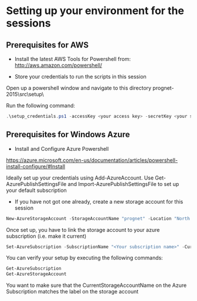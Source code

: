 # Setting up your environment for the sessions

## Prerequisites for AWS

* Install the latest AWS Tools for Powershell from:
   http://aws.amazon.com/powershell/

* Store your credentials to run the scripts in this session

Open up a powershell window and navigate to this directory prognet-2015\src\setup\

Run the following command:
```powershell
.\setup_credentials.ps1 -accessKey <your access key> -secretKey <your secret key>
```

## Prerequisites for Windows Azure

* Install and Configure Azure Powershell

https://azure.microsoft.com/en-us/documentation/articles/powershell-install-configure/#Install

Ideally set up your credentials using Add-AzureAccount. Use Get-AzurePublishSettingsFile and Import-AzurePublishSettingsFile to set up your default subscription

* If you have not got one already, create a new storage account for this session

```powershell
New-AzureStorageAccount -StorageAccountName "prognet" -Location "North Europe"
```

Once set up, you have to link the storage account to your azure subscription (i.e. make it current)

```powershell
Set-AzureSubscription -SubscriptionName "<Your subscription name>" -CurrentStorageAccountName (Get-AzureStorageAccount).Label -PassThru
```

You can verify your setup by executing the following commands:

```powershell
Get-AzureSubscription
Get-AzureStorageAccount
```
You want to make sure that the CurrentStorageAccountName on the Azure Subscription matches the label on the storage account